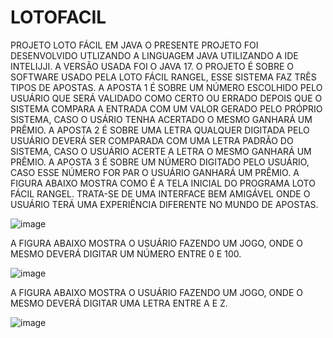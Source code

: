 # LOTOFACIL
PROJETO LOTO FÁCIL EM JAVA
O PRESENTE PROJETO FOI DESENVOLVIDO UTLIZANDO A LINGUAGEM JAVA UTILIZANDO A IDE INTELIJJI. A VERSÃO USADA FOI O JAVA 17. O PROJETO É SOBRE O SOFTWARE USADO PELA LOTO FÁCIL RANGEL, ESSE SISTEMA FAZ TRÊS TIPOS DE APOSTAS. A APOSTA 1 É SOBRE UM NÚMERO ESCOLHIDO PELO USUÁRIO QUE SERÁ VALIDADO COMO CERTO OU ERRADO DEPOIS QUE O SISTEMA COMPARA A ENTRADA COM UM VALOR GERADO PELO PRÓPRIO SISTEMA, CASO O USÁRIO TENHA ACERTADO O MESMO GANHARÁ UM PRÊMIO. A APOSTA 2 É SOBRE UMA LETRA QUALQUER DIGITADA PELO USUÁRIO DEVERÁ SER COMPARADA COM UMA LETRA PADRÃO DO SISTEMA, CASO O USUÁRIO ACERTE A LETRA O MESMO GANHARÁ UM PRÊMIO. A APOSTA 3 É SOBRE UM NÚMERO DIGITADO PELO USUÁRIO, CASO ESSE NÚMERO FOR PAR O USUÁRIO GANHARÁ UM PRÊMIO. A FIGURA ABAIXO MOSTRA COMO É A TELA INICIAL DO PROGRAMA LOTO FÁCIL RANGEL. TRATA-SE DE UMA INTERFACE BEM AMIGÁVEL ONDE O USUÁRIO TERÁ UMA EXPERIÊNCIA DIFERENTE NO MUNDO DE APOSTAS. 

![image](https://github.com/pabloraa/LOTOFACIL/assets/94971344/f27442ec-556f-4b2f-b49f-53bebd2589e8)

A FIGURA ABAIXO MOSTRA O USUÁRIO FAZENDO UM JOGO, ONDE O MESMO DEVERÁ DIGITAR UM NÚMERO ENTRE 0 E 100.

![image](https://github.com/pabloraa/LOTOFACIL/assets/94971344/b8d7a245-9b9b-4321-af0f-1cc82c3a64be)

A FIGURA ABAIXO MOSTRA O USUÁRIO FAZENDO UM JOGO, ONDE O MESMO DEVERÁ DIGITAR UMA LETRA ENTRE A E Z.

![image](https://github.com/pabloraa/LOTOFACIL/assets/94971344/c168ef55-b272-4785-9bf0-c6ebce51e49f)




